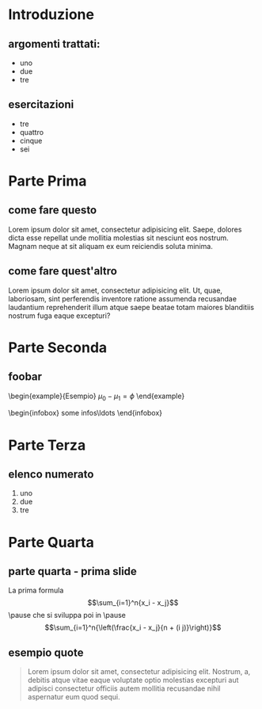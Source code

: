 # Introduzione

## argomenti trattati:

- uno
- due
- tre

## esercitazioni

- tre
- quattro
- cinque
- sei


# Parte Prima

## come fare questo

Lorem ipsum dolor sit amet, consectetur adipisicing elit. Saepe, dolores dicta esse repellat unde mollitia molestias sit nesciunt eos nostrum. Magnam neque at sit aliquam ex eum reiciendis soluta minima.

## come fare quest'altro

Lorem ipsum dolor sit amet, consectetur adipisicing elit. Ut, quae, laboriosam, sint perferendis inventore ratione assumenda recusandae laudantium reprehenderit illum atque saepe beatae totam maiores blanditiis nostrum fuga eaque excepturi?

# Parte Seconda

## foobar

\begin{example}{Esempio}
    $\mu_0 - \mu_1 = \phi$
\end{example}

\begin{infobox}
    some infos\ldots
\end{infobox}

# Parte Terza

## elenco numerato

1. uno
2. due
3. tre

# Parte Quarta

## parte quarta - prima slide
La prima formula
$$\sum_{i=1}^n{x_i - x_j}$$
\pause
che si sviluppa poi in
\pause
$$\sum_{i=1}^n{\left(\frac{x_i - x_j}{n + (i j)}\right)}$$

## esempio quote

> Lorem ipsum dolor sit amet, consectetur adipisicing elit. 
> Nostrum, a, debitis atque vitae eaque voluptate optio molestias excepturi aut adipisci consectetur officiis autem mollitia recusandae nihil aspernatur eum quod sequi.











